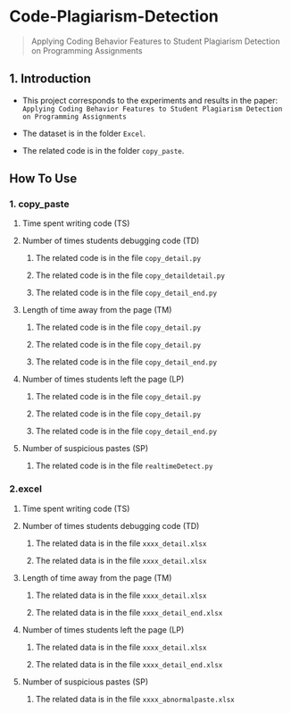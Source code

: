 # Code-Plagiarism-Detection

> Applying Coding Behavior Features to Student Plagiarism Detection on Programming Assignments

## 1. Introduction
* This project corresponds to the experiments and results in the paper: `Applying Coding Behavior Features to Student Plagiarism Detection on Programming Assignments`

* The dataset is in the folder `Excel`.

* The related code is in the folder `copy_paste`.

## How To Use

### 1. copy_paste
1. Time spent writing code (TS)


2. Number of times students debugging code (TD)

    1. The related code is in the file `copy_detail.py`
    
    2. The related code is in the file `copy_detaildetail.py`
    
    3. The related code is in the file `copy_detail_end.py`

3. Length of time away from the page (TM)

    1. The related code is in the file `copy_detail.py`
    
    2. The related code is in the file `copy_detail.py`
    
    3. The related code is in the file `copy_detail_end.py`

4. Number of times students left the page (LP)

    1. The related code is in the file `copy_detail.py`
    
    2. The related code is in the file `copy_detail.py`
    
    3. The related code is in the file `copy_detail_end.py`

5. Number of suspicious pastes (SP)

    1. The related code is in the file `realtimeDetect.py`

### 2.excel

1. Time spent writing code (TS)


2. Number of times students debugging code (TD)
    
    1. The related data is in the file `xxxx_detail.xlsx`
    
    2. The related data is in the file `xxxx_detail.xlsx`

3. Length of time away from the page (TM)
    
    1. The related data is in the file `xxxx_detail.xlsx`
    
    2. The related data is in the file `xxxx_detail_end.xlsx`

4. Number of times students left the page (LP)
    
    1. The related data is in the file `xxxx_detail.xlsx`
    
    2. The related data is in the file `xxxx_detail_end.xlsx`

5. Number of suspicious pastes (SP)

    1. The related data is in the file `xxxx_abnormalpaste.xlsx`
